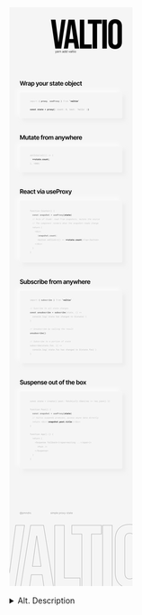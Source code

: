 ![](/readme.svg)

<details id="alt">
  <summary>
    Alt. Description
  </summary>

<div align="center">
  <h2 align="center">Valtio</h2>
  <p align="center"><code>npm i valtio</code> makes proxy-state simple</p>
</div>

### Wrap your state object

```js
import { proxy, useProxy } from 'valtio'

const state = proxy({ count: 0, text: 'hello' })
```

### Mutate from anywhere

```js
setInterval(() => {
  ++state.count
}, 1000)
```

### React via `useProxy`

```js
function Counter() {
  const snapshot = useProxy(state)
  return (
    <div>
      {snapshot.count}
      <button onClick={() => ++state.count}>+1</button>
    </div>
  )
}
```

**And that's it!**

</details>
